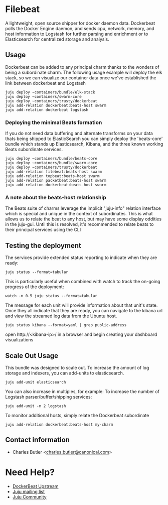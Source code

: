 # Filebeat

A lightweight, open source shipper for docker daemon data. Dockerbeat polls
the Docker Engine daemon, and sends cpu, network, memory, and host
information to Logstash for further parsing and enrichment or to Elasticsearch
for centralized storage and analysis.

## Usage

Dockerbeat can be added to any principal charm thanks to the wonders of being
a subordinate charm. The following usage example will deploy the elk stack,
so we can visualize our container data once we've established the link between
dockerbeat and Logstash

    juju deploy ~containers/bundle/elk-stack
    juju deploy ~containers/swarm-core
    juju deploy ~containers/trusty/dockerbeat
    juju add-relation dockerbeat:beats-host swarm
    juju add-relation dockerbeat logstash


### Deploying the minimal Beats formation

If you do not need data buffering and alternate transforms on your data thats
being shipped to ElasticSearch you can simply deploy the 'beats-core' bundle
which stands up Elasticsearch, Kibana, and the three known working Beats
subordinate services.

    juju deploy ~containers/bundle/beats-core
    juju deploy ~containers/bundle/swarm-core
    juju deploy ~containers/trusty/dockerbeat
    juju add-relation filebeat:beats-host swarm
    juju add-relation topbeat:beats-host swarm
    juju add-relation packetbeat:beats-host swarm
    juju add-relation dockerbeat:beats-host swarm

### A note about the beats-host relationship

The Beats suite of charms leverage the implicit "juju-info" relation interface
which is special and unique in the context of subordinates. This is what allows
us to relate the beat to any host, but may have some display oddities in the
juju-gui. Until this is resolved, it's recommended to relate beats to their
principal services using the CLI


## Testing the deployment

The services provide extended status reporting to indicate when they are ready:

    juju status --format=tabular

This is particularly useful when combined with watch to track the on-going
progress of the deployment:

    watch -n 0.5 juju status --format=tabular

The message for each unit will provide information about that unit's state.
Once they all indicate that they are ready, you can navigate to the kibana
url and view the streamed log data from the Ubuntu host.

    juju status kibana --format=yaml | grep public-address

  open http://&lt;kibana-ip&gt;/ in a browser and begin creating your dashboard
  visualizations

## Scale Out Usage

This bundle was designed to scale out. To increase the amount of log storage and
indexers, you can add-units to elasticsearch.

    juju add-unit elasticsearch

You can also increase in multiples, for example: To increase the number of
Logstash parser/buffer/shipping services:

    juju add-unit -n 2 logstash

To monitor additional hosts, simply relate the Dockerbeat subordinate

    juju add-relation dockerbeat:beats-host my-charm


## Contact information

- Charles Butler &lt;charles.butler@canonical.com&gt;

# Need Help?

- [DockerBeat Upstream](https://github.com/ingensi/dockerbeat)
- [Juju mailing list](https://lists.ubuntu.com/mailman/listinfo/juju)
- [Juju Community](https://jujucharms.com/community)
